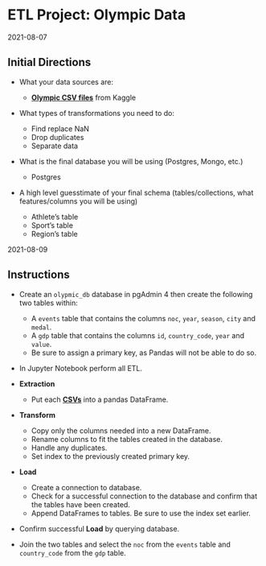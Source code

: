 # ETL Project: Olympic Data

2021-08-07

## Initial Directions

* What your data sources are: 
  * [**Olympic CSV files**](Resources) from Kaggle

* What types of transformations you need to do: 
  * Find replace NaN
  * Drop duplicates
  * Separate data

* What is the final database you will be using (Postgres, Mongo, etc.)
  * Postgres

* A high level guesstimate of your final schema (tables/collections, what features/columns you will be using)
  * Athlete’s table
  * Sport’s table
  * Region’s table

2021-08-09

## Instructions
* Create an `olypmic_db` database in pgAdmin 4 then create the following two tables within:
  * A `events` table that contains the columns `noc`, `year`, `season`, `city` and `medal`.
  * A `gdp` table that contains the columns `id`, `country_code`, `year` and `value`.
  * Be sure to assign a primary key, as Pandas will not be able to do so.
* In Jupyter Notebook perform all ETL.

* **Extraction**
  * Put each [**CSVs**](Resources) into a pandas DataFrame.
* **Transform**
  * Copy only the columns needed into a new DataFrame.
  * Rename columns to fit the tables created in the database.
  * Handle any duplicates. 
  * Set index to the previously created primary key.
* **Load**
  * Create a connection to database.
  * Check for a successful connection to the database and confirm that the tables have been created.
  * Append DataFrames to tables. Be sure to use the index set earlier.
* Confirm successful **Load** by querying database.
* Join the two tables and select the `noc` from the `events` table and `country_code` from the `gdp` table.
